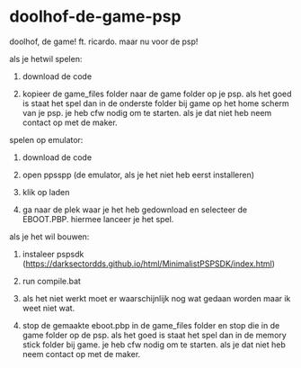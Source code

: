 # doolhof-de-game-psp
doolhof, de game! ft. ricardo. maar nu voor de psp!



als je hetwil spelen:

1. download de code

2. kopieer de game_files folder naar de game folder op je psp. als het goed is staat het spel dan in de onderste folder bij game op het home scherm van je psp. je heb cfw nodig om te starten. als je dat niet heb neem contact op met de maker.



spelen op emulator:

1. download de code

2. open ppsspp (de emulator, als je het niet heb eerst installeren)

3. klik op laden

4. ga naar de plek waar je het heb gedownload en selecteer de EBOOT.PBP. hiermee lanceer je het spel.



als je het wil bouwen: 

1. instaleer pspsdk (https://darksectordds.github.io/html/MinimalistPSPSDK/index.html)

2. run compile.bat

3. als het niet werkt moet er waarschijnlijk nog wat gedaan worden maar ik weet niet wat.

4. stop de gemaakte eboot.pbp in de game_files folder en stop die in de game folder op de psp. als het goed is staat het spel dan in de memory stick folder bij game. je heb cfw nodig om te starten. als je dat niet heb neem contact op met de maker.
